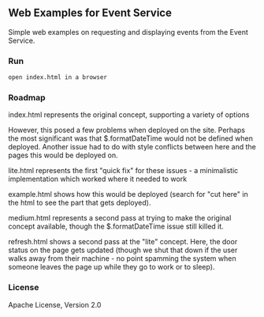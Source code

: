 ## Web Examples for Event Service
Simple web examples on requesting and displaying events from the Event Service.

### Run
```bash
open index.html in a browser
```

### Roadmap

index.html represents the original concept, supporting a variety of options

However, this posed a few problems when deployed on the site. Perhaps the most significant was that $.formatDateTime would not be defined when deployed. Another issue had to do with style conflicts between here and the pages this would be deployed on.

lite.html represents the first "quick fix" for these issues - a minimalistic implementation which worked where it needed to work

example.html shows how this would be deployed (search for "cut here" in the html to see the part that gets deployed).

medium.html represents a second pass at trying to make the original concept available, though the $.formatDateTime issue still killed it.

refresh.html shows a second pass at the "lite" concept. Here, the door status on the page gets updated (though we shut that down if the user walks away from their machine - no point spamming the system when someone leaves the page up while they go to work or to sleep).
    
### License

Apache License, Version 2.0
